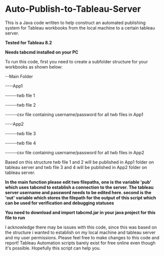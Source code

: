 # Auto-Publish-to-Tableau-Server
This is a Java code written to help construct an automated publishing system for Tableau workbooks from the local machine 
to a certain tableau server. 

****Tested for Tableau 8.2****

****Needs tabcmd installed on your PC****

To run this code, first you need to create a subfolder structure for your workbooks as shown below:

--Main Folder

----App1

------twb file 1

------twb file 2

------csv file containing username/password for all twb files in App1

----App2

------twb file 3

------twb file 4

------csv file containing username/password for all twb files in App2

Based on this structure twb file 1 and 2 will be published in App1 folder on tableau server and 
twb file 3 and 4 will be published in App2 folder on tableau server.

****In the main function please edit two filepaths, 
one is the variable 'pub' which uses tabcmd to establish a connection to the server. 
The tableau server username and password needs to be edited here.
second is the 'out' variable which stores the filepath for the output of this script which can be used 
for verification and debugging statuses****

****You need to download and import tabcmd.jar in your java project for this file to run****

I acknowledge there may be issues with this code, since this was based on the structure i wanted to establish
on my local machine and tableau server and my user permissions. Please feel free to make changes to this code and report!
Tableau Automation scripts barely exist for free online even though it's possible. Hopefully this script can help you.
